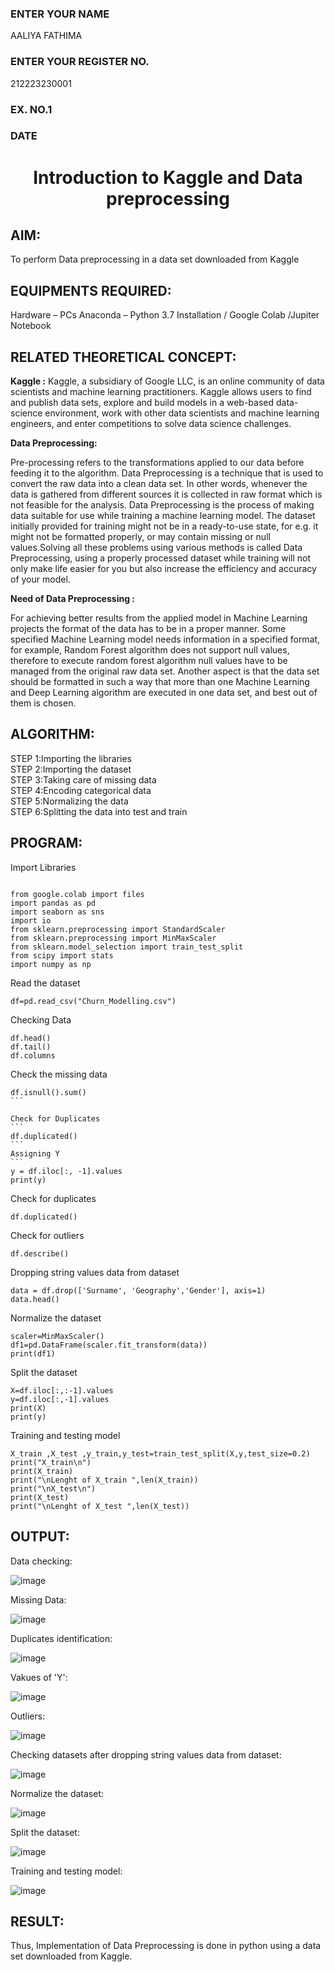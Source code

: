 <H3>ENTER YOUR NAME</H3>AALIYA FATHIMA
<H3>ENTER YOUR REGISTER NO.</H3>212223230001
<H3>EX. NO.1</H3>
<H3>DATE</H3>
<H1 ALIGN =CENTER> Introduction to Kaggle and Data preprocessing</H1>

## AIM:

To perform Data preprocessing in a data set downloaded from Kaggle

## EQUIPMENTS REQUIRED:
Hardware – PCs
Anaconda – Python 3.7 Installation / Google Colab /Jupiter Notebook

## RELATED THEORETICAL CONCEPT:

**Kaggle :**
Kaggle, a subsidiary of Google LLC, is an online community of data scientists and machine learning practitioners. Kaggle allows users to find and publish data sets, explore and build models in a web-based data-science environment, work with other data scientists and machine learning engineers, and enter competitions to solve data science challenges.

**Data Preprocessing:**

Pre-processing refers to the transformations applied to our data before feeding it to the algorithm. Data Preprocessing is a technique that is used to convert the raw data into a clean data set. In other words, whenever the data is gathered from different sources it is collected in raw format which is not feasible for the analysis.
Data Preprocessing is the process of making data suitable for use while training a machine learning model. The dataset initially provided for training might not be in a ready-to-use state, for e.g. it might not be formatted properly, or may contain missing or null values.Solving all these problems using various methods is called Data Preprocessing, using a properly processed dataset while training will not only make life easier for you but also increase the efficiency and accuracy of your model.

**Need of Data Preprocessing :**

For achieving better results from the applied model in Machine Learning projects the format of the data has to be in a proper manner. Some specified Machine Learning model needs information in a specified format, for example, Random Forest algorithm does not support null values, therefore to execute random forest algorithm null values have to be managed from the original raw data set.
Another aspect is that the data set should be formatted in such a way that more than one Machine Learning and Deep Learning algorithm are executed in one data set, and best out of them is chosen.


## ALGORITHM:
STEP 1:Importing the libraries<BR>
STEP 2:Importing the dataset<BR>
STEP 3:Taking care of missing data<BR>
STEP 4:Encoding categorical data<BR>
STEP 5:Normalizing the data<BR>
STEP 6:Splitting the data into test and train<BR>

##  PROGRAM:


Import Libraries
```

from google.colab import files
import pandas as pd
import seaborn as sns
import io
from sklearn.preprocessing import StandardScaler
from sklearn.preprocessing import MinMaxScaler
from sklearn.model_selection import train_test_split
from scipy import stats
import numpy as np
```


Read the dataset

```
df=pd.read_csv("Churn_Modelling.csv")
```
Checking Data
```
df.head()
df.tail()
df.columns
```


Check the missing data
````
df.isnull().sum()
```

Check for Duplicates
```
df.duplicated()
```
Assigning Y
```
y = df.iloc[:, -1].values
print(y)
````
Check for duplicates
```
df.duplicated()
```
Check for outliers
```
df.describe()
```
Dropping string values data from dataset
```
data = df.drop(['Surname', 'Geography','Gender'], axis=1)
data.head()
```
Normalize the dataset
```
scaler=MinMaxScaler()
df1=pd.DataFrame(scaler.fit_transform(data))
print(df1)
```
Split the dataset
```
X=df.iloc[:,:-1].values
y=df.iloc[:,-1].values
print(X)
print(y)
```
Training and testing model
```
X_train ,X_test ,y_train,y_test=train_test_split(X,y,test_size=0.2)
print("X_train\n")
print(X_train)
print("\nLenght of X_train ",len(X_train))
print("\nX_test\n")
print(X_test)
print("\nLenght of X_test ",len(X_test))
```


## OUTPUT:
Data checking:


![image](https://github.com/user-attachments/assets/0055e2ed-38a0-4200-9ea2-4a4974306d34)



Missing Data:


![image](https://github.com/user-attachments/assets/6fc77ef9-e6a6-4121-b4f5-9a21aa577cd8)



Duplicates identification:


![image](https://github.com/user-attachments/assets/8e6df892-7960-41fc-bf9b-badc4815a5b7)



Vakues of 'Y':


![image](https://github.com/user-attachments/assets/f191ce8f-fee7-4d52-8bf9-ac23216c779d)



Outliers:


![image](https://github.com/user-attachments/assets/43327fd8-caac-437a-9d2a-ff3561b0f3d0)



Checking datasets after dropping string values data from dataset:


![image](https://github.com/user-attachments/assets/817d2885-860e-42bc-a56e-8525016d0d86)



Normalize the dataset:


![image](https://github.com/user-attachments/assets/cb4dda27-ff4b-4621-9972-eca3c7f3ec71)



Split the dataset:


![image](https://github.com/user-attachments/assets/6b17dc25-86ec-4961-a6c9-bce4aecb7711)



Training and testing model:


![image](https://github.com/user-attachments/assets/e4c0b96d-6795-4548-a09a-b489dfb12a68)



## RESULT:
Thus, Implementation of Data Preprocessing is done in python  using a data set downloaded from Kaggle.


